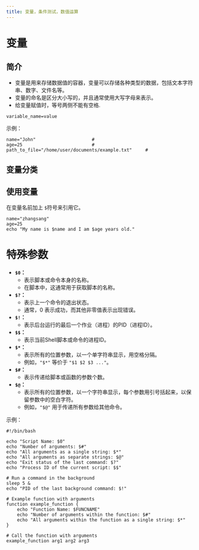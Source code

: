 ```yaml
---
title: 变量，条件测试，数值运算
---
```

# 变量

## 简介

* 变量是用来存储数据值的容器，变量可以存储各种类型的数据，包括文本字符串、数字、文件名等。
* 变量的命名是区分大小写的，并且通常使用大写字母来表示。
* 给变量赋值时，等号两侧不能有空格.

```
variable_name=value
```

示例：

```
name="John"						#
age=25							#
path_to_file="/home/user/documents/example.txt"		#
```

## 变量分类

## 使用变量

在变量名前加上 `$`符号来引用它。

```
name="zhangsang"
age=25
echo "My name is $name and I am $age years old."
```

# 特殊参数

* **`$0`：**
  * 表示脚本或命令本身的名称。
  * 在脚本中，这通常用于获取脚本的名称。
* **`$?`：**
  * 表示上一个命令的退出状态。
  * 通常，0 表示成功，而其他非零值表示出现错误。
* **`$!`：**
  * 表示后台运行的最后一个作业（进程）的PID（进程ID）。
* **`$$`：**
  * 表示当前Shell脚本或命令的进程ID。
* **`$*`：**
  * 表示所有的位置参数，以一个单字符串显示，用空格分隔。
  * 例如，`"$*"` 等价于 `"$1 $2 $3 ..."`。
* **`$#`：**
  * 表示传递给脚本或函数的参数个数。
* **`$@`：**
  * 表示所有的位置参数，以一个字符串显示，每个参数用引号括起来，以保留参数中的空白字符。
  * 例如，`"$@"` 用于传递所有参数给其他命令。

示例：

```
#!/bin/bash

echo "Script Name: $0"
echo "Number of arguments: $#"
echo "All arguments as a single string: $*"
echo "All arguments as separate strings: $@"
echo "Exit status of the last command: $?"
echo "Process ID of the current script: $$"

# Run a command in the background
sleep 5 &
echo "PID of the last background command: $!"

# Example function with arguments
function example_function {
    echo "Function Name: $FUNCNAME"
    echo "Number of arguments within the function: $#"
    echo "All arguments within the function as a single string: $*"
}

# Call the function with arguments
example_function arg1 arg2 arg3
```
